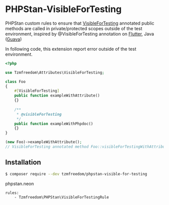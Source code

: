 # PHPStan-VisibleForTesting

PHPStan custom rules to ensure that [VisibleForTesting](https://github.com/tzmfreedom/phpstan-visible-for-testing/blob/main/src/Attributes/VisibleForTesting.php) annotated public methods are called in private/protected scopes outside of the test environment, inspired by @VisibleForTesting annotation on [Flutter](https://api.flutter.dev/flutter/meta/visibleForTesting-constant.html), Java ([Guava](https://github.com/google/guava))

In following code, this extension report error outside of the test environment.
```php
<?php

use Tzmfreedom\Attributes\VisibleForTesting;

class Foo
{
    #[VisibleForTesting]
    public function exampleWithAttribute()
    {}
    
    /**
     * @visibleForTesting
     */
    public function exampleWithPhpdoc()
    {}
}

(new Foo)->exampleWithAttribute();
// VisibleForTesting annotated method Foo::visibleForTestingWithAttribute should be called in private scope outside of the test environment
```

## Installation

```bash
$ composer require --dev tzmfreedom/phpstan-visible-for-testing
```

phpstan.neon
```neon
rules:
	- Tzmfreedom\PHPStan\VisibleForTestingRule
```

